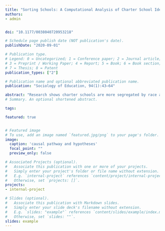 ```yaml
---
title: "Sorting Schools: A Computational Analysis of Charter School Identities and Stratification"
authors:
- admin


doi: "10.1177/0038040720953218"

# Schedule page publish date (NOT publication's date).
publishDate: "2020-09-01"

# Publication type.
# Legend: 0 = Uncategorized; 1 = Conference paper; 2 = Journal article;
# 3 = Preprint / Working Paper; 4 = Report; 5 = Book; 6 = Book section;
# 7 = Thesis; 8 = Patent
publication_types: ["2"]

# Publication name and optional abbreviated publication name.
publication: "Sociology of Education, 94(1):43–64"

abstract: "Research shows charter schools are more segregated by race and class than are traditional public schools. I investigate an underexamined mechanism for this segregation: Charter schools project identities corresponding to parents? race- and class-specific parenting styles and educational values. I use computational text analysis to detect the emphasis on inquiry-based learning in the websites of all charter schools operating in 2015?16. I then estimate mixed linear regression models to test the relationships between ideological emphasis and school- and district-level poverty and ethnicity. I thereby transcend methodological problems in scholarship on charter school identities by collecting contemporary, populationwide data and by blending text analysis with hypothesis testing. Findings suggest charter school identities are both race and class specific, outlining a new mechanism by which school choice may consolidate parents by race and class?and paving the way for behavioral and longitudinal studies. This project contributes to literatures on school choice and educational stratification."
# Summary. An optional shortened abstract.

tags:

featured: true


# Featured image
# To use, add an image named `featured.jpg/png` to your page's folder. 
image:
  caption: 'causal pathway and hypotheses'
  focal_point: ""
  preview_only: false

# Associated Projects (optional).
#   Associate this publication with one or more of your projects.
#   Simply enter your project's folder or file name without extension.
#   E.g. `internal-project` references `content/project/internal-project/index.md`.
#   Otherwise, set `projects: []`.
projects:
- internal-project

# Slides (optional).
#   Associate this publication with Markdown slides.
#   Simply enter your slide deck's filename without extension.
#   E.g. `slides: "example"` references `content/slides/example/index.md`.
#   Otherwise, set `slides: ""`.
slides: example
---
```




